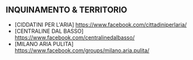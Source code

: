 ## INQUINAMENTO & TERRITORIO

- [CIDDATINI PER L'ARIA] https://www.facebook.com/cittadiniperlaria/ 
- [CENTRALINE DAL BASSO] https://www.facebook.com/centralinedalbasso/
- [MILANO ARIA PULITA] https://www.facebook.com/groups/milano.aria.pulita/
